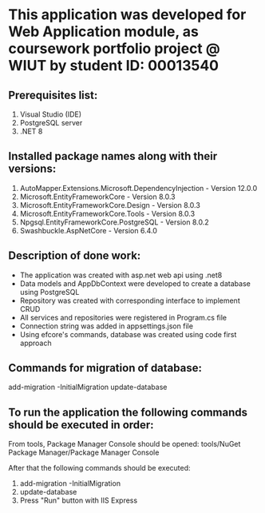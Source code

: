 # This application was developed for Web Application module, as coursework portfolio project @ WIUT by student ID: 00013540

## Prerequisites list:

1. Visual Studio (IDE)
2. PostgreSQL server
3. .NET 8

## Installed package names along with their versions:

1. AutoMapper.Extensions.Microsoft.DependencyInjection - Version 12.0.0
2. Microsoft.EntityFrameworkCore - Version 8.0.3
3. Microsoft.EntityFrameworkCore.Design - Version 8.0.3
4. Microsoft.EntityFrameworkCore.Tools - Version 8.0.3
5. Npgsql.EntityFrameworkCore.PostgreSQL - Version 8.0.2
6. Swashbuckle.AspNetCore - Version 6.4.0

## Description of done work:

- The application was created with asp.net web api using .net8
- Data models and AppDbContext were developed to create a database using PostgreSQL
- Repository was created with corresponding interface to implement CRUD
- All services and repositories were registered in Program.cs file
- Connection string was added in appsettings.json file
- Using efcore's commands, database was created using code first approach

## Commands for migration of database:

add-migration -InitialMigration
update-database

## To run the application the following commands should be executed in order:

From tools, Package Manager Console should be opened: tools/NuGet Package Manager/Package Manager Console

After that the following commands should be executed:

1. add-migration -InitialMigration
2. update-database
3. Press "Run" button with IIS Express
